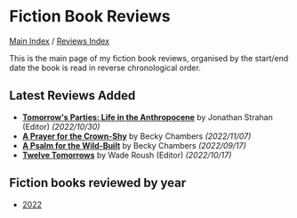 # Fiction Book Reviews

[Main Index](../../README.md) / [Reviews Index](../README.md)

This is the main page of my fiction book reviews, organised by the start/end date the book is read in reverse chronological order.

## Latest Reviews Added
- [**Tomorrow's Parties: Life in the Anthropocene**](2022/20221030-TomorrowsParties.md) by Jonathan Strahan (Editor) *(2022/10/30)*
- [**A Prayer for the Crown-Shy**](2022/20221107-APrayerForTheCrownShy.md) by Becky Chambers *(2022/11/07)*
- [**A Psalm for the Wild-Built**](2022/20220817-APsalmForTheWildBuilt.md) by Becky Chambers *(2022/09/17)*
- [**Twelve Tomorrows**](2022/20221017-TwelveTomorrows.md) by Wade Roush (Editor) *(2022/10/17)*

## Fiction books reviewed by year
- [2022](2022/README.md)
